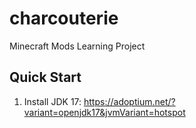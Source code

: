 # charcouterie
Minecraft Mods Learning Project

## Quick Start

1. Install JDK 17: https://adoptium.net/?variant=openjdk17&jvmVariant=hotspot
